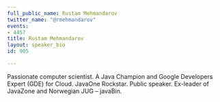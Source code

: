 ```yaml
---
full_public_name: Rustam Mehmandarov
twitter_name: "@rmehmandarov"
events:
- 4457
title: Rustam Mehmandarov
layout: speaker_bio
id: 905

---
```

Passionate computer scientist. A Java Champion and Google Developers Expert (GDE) for Cloud. JavaOne Rockstar. Public speaker. Ex-leader of JavaZone and Norwegian JUG – javaBin.